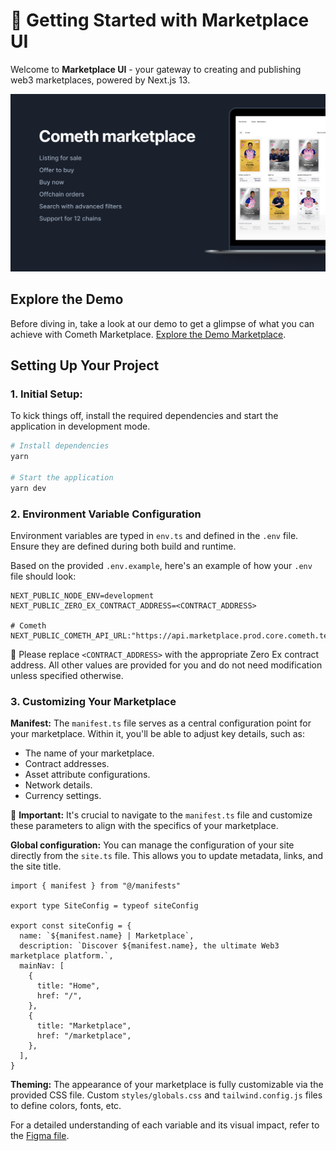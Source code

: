 # 🚀 Getting Started with Marketplace UI

Welcome to **Marketplace UI** - your gateway to creating and publishing web3 marketplaces, powered by Next.js 13.

![Marketplace Screenshot](./thumbnail.png)

## Explore the Demo

Before diving in, take a look at our demo to get a glimpse of what you can achieve with Cometh Marketplace. 
[Explore the Demo Marketplace](https://starter.marketplace.develop.core.cometh.tech/marketplace).

## Setting Up Your Project

### 1. Initial Setup:

To kick things off, install the required dependencies and start the application in development mode.

```bash
# Install dependencies
yarn

# Start the application
yarn dev
```

### 2. Environment Variable Configuration
Environment variables are typed in `env.ts` and defined in the `.env` file. Ensure they are defined during both build and runtime.

Based on the provided `.env.example`, here's an example of how your `.env` file should look:

```
NEXT_PUBLIC_NODE_ENV=development
NEXT_PUBLIC_ZERO_EX_CONTRACT_ADDRESS=<CONTRACT_ADDRESS>

# Cometh
NEXT_PUBLIC_COMETH_API_URL:"https://api.marketplace.prod.core.cometh.tech/v1"
```

🔧 Please replace `<CONTRACT_ADDRESS>` with the appropriate Zero Ex contract address.
All other values are provided for you and do not need modification unless specified otherwise.


### 3. Customizing Your Marketplace
**Manifest:** The `manifest.ts` file serves as a central configuration point for your marketplace. Within it, you'll be able to adjust key details, such as:

- The name of your marketplace.
- Contract addresses.
- Asset attribute configurations.
- Network details.
- Currency settings.

🔧 **Important:** It's crucial to navigate to the `manifest.ts` file and customize these parameters to align with the specifics of your marketplace.

**Global configuration:** You can manage the configuration of your site directly from the `site.ts` file. This allows you to update metadata, links, and the site title.

```
import { manifest } from "@/manifests"

export type SiteConfig = typeof siteConfig

export const siteConfig = {
  name: `${manifest.name} | Marketplace`,
  description: `Discover ${manifest.name}, the ultimate Web3 marketplace platform.`,
  mainNav: [
    {
      title: "Home", 
      href: "/",
    },
    {
      title: "Marketplace",
      href: "/marketplace",
    },
  ],
}
```

**Theming:** The appearance of your marketplace is fully customizable via the provided CSS file.
Custom `styles/globals.css` and `tailwind.config.js` files to define colors, fonts, etc.

For a detailed understanding of each variable and its visual impact, refer to the [Figma file](https://www.figma.com/file/Zu4BtlBGkkDfCULfrPmYsk/Alembic-Marketplace-CSS?type=design&t=OW794LxppDTP8WJ2-6).